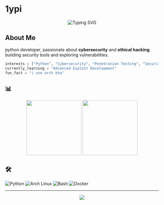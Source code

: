 # 1ypi

<div align="center">
  <img src="https://readme-typing-svg.herokuapp.com?font=Fira+Code&size=24&pause=1000&color=a4a4a4&center=true&vCenter=true&width=400&lines=Python+Developer;Cybersecurity+Enthusiast;Security+Researcher" alt="Typing SVG" />
</div>

## About Me

python developer, passionate about **cybersecurity** and **ethical hacking**. building security tools and exploring vulnerabilities.

```python
interests = ["Python", "Cybersecurity", "Penetration Testing", "Security Tools"]
currently_learning = "Advanced Exploit Development"
fun_fact = "i use arch btw"
```

## 📊

<div align="center">
  <img height="180em" src="https://github-readme-stats.vercel.app/api?username=1ypi&show_icons=true&theme=cyberpunk&include_all_commits=true&count_private=true"/>
  <img height="180em" src="https://github-readme-stats.vercel.app/api/top-langs/?username=1ypi&layout=compact&theme=cyberpunk"/>
</div>

## 🛠️

![Python](https://img.shields.io/badge/Python-3776AB?style=for-the-badge&logo=python&logoColor=white)
![Arch Linux](https://img.shields.io/badge/Arch%20Linux-1793D1?style=for-the-badge&logo=arch-linux&logoColor=white)
![Bash](https://img.shields.io/badge/Bash-4EAA25?style=for-the-badge&logo=gnu-bash&logoColor=white)
![Docker](https://img.shields.io/badge/Docker-2496ED?style=for-the-badge&logo=docker&logoColor=white)

---

<div align="center">
  <img src="https://komarev.com/ghpvc/?username=1ypi&color=00f7ff&style=flat-square" />
  
</div>
